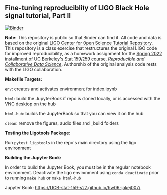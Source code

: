 ## Fine-tuning reproduciblity of LIGO Black Hole signal tutorial, Part II

[![Binder](http://mybinder.org/badge.svg)](https://mybinder.org/v2/gh/UCB-stat-159-s22/hw06-jakej007/HEAD?labpath=index.ipynb)

**Note:** This repository is public so that Binder can find it. All code and data is based on the original [LIGO Center for Open Science Tutorial Repository](https://github.com/losc-tutorial/LOSC_Event_tutorial). This repository is a class exercise that restructures the original LIGO code for improved reproducibility, as a homework assignment for the [Spring 2022 installment of UC Berkeley's Stat 159/259 course, _Reproducible and Collaborative Data Science_](https://ucb-stat-159-s22.github.io). Authorship of the original analysis code rests with the LIGO collaboration.


**Makefile Targets:** 

`env`: creates and activates environment for index.ipynb

`html`: build the JupyterBook if repo is cloned locally, or is accessed with the VNC desktop on the hub

`html-hub`: builds the JupyterBook so that you can view it on the hub

`clean`: remove the figures, audio files and _build folders


**Testing the Ligotools Package:**

Run `pytest ligotools` in the repo's main directory using the ligo environment

**Building the Jupyter Book:**

In order to build the Jupyter Book, you must be in the regular notebook environment. Deactivate the ligo environment using `conda deactivate` prior to running `make hub` or `make html-hub`

Jupyter Book: https://UCB-stat-159-s22.github.io/hw06-jakej007/